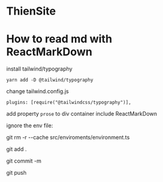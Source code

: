 # ThienSite

# How to read md with ReactMarkDown

install tailwind/typography

`yarn add -D @tailwind/typography`

change tailwind.config.js

`plugins: [require("@tailwindcss/typography")],`

add property `prose` to div container include ReactMarkDown


ignore the env file:

git rm -r --cache src/enviroments/environment.ts

git add .

git commit -m

git push 
